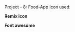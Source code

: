 Project - 8: Food-App
Icon used:

**Remix icon**
<i class="ri-close-line"></i>
<i class="ri-moon-line"></i>
<i class="ri-menu-2-line"></i>

**Font awesome**
<i class="fa-solid fa-utensils"></i>
<i class="fa-solid fa-droplet"></i>
<i class="fa-brands fa-envira"></i>
<i class="fa-solid fa-check"></i>
<i class="fa-solid fa-quote-right"></i>
<i class="fa-solid fa-paper-plane"></i>
<i class="fa-solid fa-phone"></i>
<i class="fa-solid fa-envelope"></i>
<i class="fa-solid fa-location-dot"></i>
<i class="fa-brands fa-facebook-f"></i>
<i class="fa-brands fa-twitter"></i>
<i class="fa-brands fa-square-instagram"></i>
<i class="fa-solid fa-arrow-up"></i>